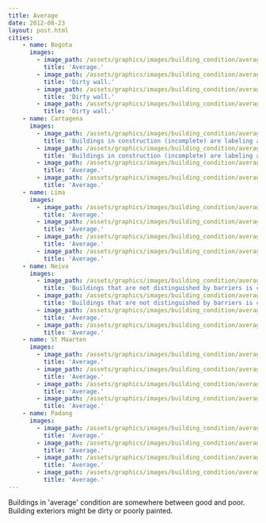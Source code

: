 ```yaml
---
title: Average
date: 2012-08-23
layout: post.html
cities:
    - name: Bogota
      images:
        - image_path: /assets/graphics/images/building_condition/average_bogota_01.jpg
          title: 'Average.'          
        - image_path: /assets/graphics/images/building_condition/average_bogota_02.jpg
          title: 'Dirty wall.'
        - image_path: /assets/graphics/images/building_condition/average_bogota_03.jpg
          title: 'Dirty wall.'
        - image_path: /assets/graphics/images/building_condition/average_bogota_04.jpg
          title: 'Dirty wall.'
    - name: Cartagena
      images:
        - image_path: /assets/graphics/images/building_condition/average_cartagena_01.png
          title: 'Buildings in construction (incomplete) are labeling as average.'
        - image_path: /assets/graphics/images/building_condition/average_cartagena_02.png
          title: 'Buildings in construction (incomplete) are labeling as average.'
        - image_path: /assets/graphics/images/building_condition/average_cartagena_03.png
          title: 'Average.'           
        - image_path: /assets/graphics/images/building_condition/average_cartagena_04.png
          title: 'Average.'           
    - name: Lima
      images:
        - image_path: /assets/graphics/images/building_condition/average_lima_01.png
          title: 'Average.'           
        - image_path: /assets/graphics/images/building_condition/average_lima_02.png
          title: 'Average.'           
        - image_path: /assets/graphics/images/building_condition/average_lima_03.png
          title: 'Average.'           
        - image_path: /assets/graphics/images/building_condition/average_lima_04.png
          title: 'Average.'           
    - name: Neiva
      images:
        - image_path: /assets/graphics/images/building_condition/average_neiva_01.png
          title: 'Buildings that are not distinguished by barriers is considered average'
        - image_path: /assets/graphics/images/building_condition/average_neiva_02.png
          title: 'Buildings that are not distinguished by barriers is considered average'
        - image_path: /assets/graphics/images/building_condition/average_neiva_03.png
          title: 'Average.'           
        - image_path: /assets/graphics/images/building_condition/average_neiva_04.png
          title: 'Average.'           
    - name: St Maarten
      images:
        - image_path: /assets/graphics/images/building_condition/average_st_maarten_01.png
          title: 'Average.'           
        - image_path: /assets/graphics/images/building_condition/average_st_maarten_02.png
          title: 'Average.'           
        - image_path: /assets/graphics/images/building_condition/average_st_maarten_03.png
          title: 'Average.'           
        - image_path: /assets/graphics/images/building_condition/average_st_maarten_04.png
          title: 'Average.'           
    - name: Padang
      images:
        - image_path: /assets/graphics/images/building_condition/average_padang_01.jpg
          title: 'Average.'           
        - image_path: /assets/graphics/images/building_condition/average_padang_02.jpg
          title: 'Average.'           
        - image_path: /assets/graphics/images/building_condition/average_padang_03.jpg
          title: 'Average.'           
        - image_path: /assets/graphics/images/building_condition/average_padang_04.jpg  
          title: 'Average.'                 
---
```


Buildings in 'average' condition are somewhere between good and poor. Building exteriors might be dirty or poorly painted.

